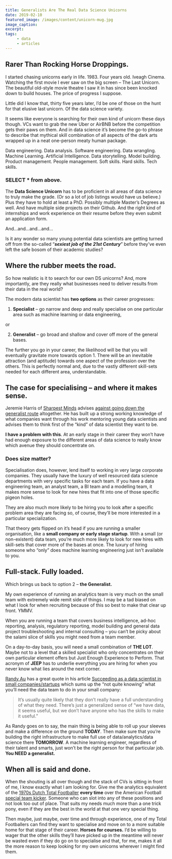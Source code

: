 ```yaml
---
title: Generalists Are The Real Data Science Unicorns
date: 2019-02-10
featured_image: /images/content/unicorn-mug.jpg
image_caption: 
excerpt: 
tags: 
     - data
     - articles
---
```

## Rarer Than Rocking Horse Droppings.

I started chasing unicorns early in life. 1983. Four years old. Iveagh Cinema. Watching the first movie I ever saw on the big screen &#8211; The Last Unicorn. The beautiful old-style movie theatre I saw it in has since been knocked down to build houses. The price of progress I suppose.

Little did I know that, thirty five years later, I’d be one of those on the hunt for that elusive last unicorn. Of the data science variety.

It seems like everyone is searching for their own kind of unicorn these days though. VCs want to grab the new Uber or AirBNB before the competition gets their paws on them. And in data science it’s become the go-to phrase to describe that mythical skill combination of all aspects of the dark arts wrapped up in a neat one-person meaty human package.

Data engineering. Data analysis. Software engineering. Data wrangling. Machine Learning. Artificial Intelligence. Data storytelling. Model building. Product management. People management. Soft skills. Hard skills. Tech skills.

### SELECT * from above.

The **Data Science Unicorn** has to be proficient in all areas of data science to truly make the grade. (Or so a lot of job listings would have us believe.) Plus they have to hold at least a PhD. Possibly multiple Master’s Degrees as well. And have multiple side projects on their Github. And the right kind of internships and work experience on their resume before they even submit an application form.

And&#8230;and&#8230;and&#8230;and&#8230;

Is it any wonder so many young potential data scientists are getting turned off from the so-called “_**sexiest job of the 21st Century**_” before they’ve even left the safe bosom of their academic studies?

## Where the rubber meets the road.

So how realistic is it to search for our own DS unicorns? And, more importantly, are they really what businesses need to deliver results from their data in the real world?

The modern data scientist has **two options** as their career progresses:

1) **Specialist** &#8211; go narrow and deep and really specialise on one particular area such as machine learning or data engineering,

or

2) **Generalist** &#8211; go broad and shallow and cover off more of the general bases.

The further you go in your career, the likelihood will be that you will eventually gravitate more towards option 1. There will be an inevitable attraction (and aptitude) towards one aspect of the profession over the others. This is perfectly normal and, due to the vastly different skill-sets needed for each different area, understandable.

## The case for specialising &#8211; and where it makes sense.

Jeremie Harris of [Sharpest Minds](http://sharpestminds.com/) advises [against going down the generalist route](https://towardsdatascience.com/why-you-shouldnt-be-a-data-science-generalist-f69ea37cdd2c) altogether. He has built up a strong working knowledge of what companies want through his work mentoring young data scientists and advises them to think first of the “kind” of data scientist they want to be.

**I have a problem with this**. At an early stage in their career they won’t have had enough exposure to the different areas of data science to really know which avenue they should concentrate on.

### Does size matter?

Specialisation does, however, lend itself to working in very large corporate companies. They usually have the luxury of well resourced data science departments with very specific tasks for each team. If you have a data engineering team, an analyst team, a BI team and a modelling team, it makes more sense to look for new hires that fit into one of those specific pigeon holes.

They are also much more likely to be hiring you to look after a specific problem area they are facing so, of course, they’ll be more interested in a particular specialization.

That theory gets flipped on it’s head if you are running a smaller organisation, like a **small company or early stage startup**. With a small (or non-existent) data team, you’re much more likely to look for new hires with skill-sets that cover more of the bases at once. The luxury of hiring someone who “only” does machine learning engineering just isn’t available to you.

## Full-stack. Fully loaded.

Which brings us back to option 2 &#8211; **the Generalist.**

My own experience of running an analytics team is very much on the small team with extremely wide remit side of things. I may be a tad biased on what I look for when recruiting because of this so best to make that clear up front. YMMV.

When you are running a team that covers business intelligence, ad-hoc reporting, analysis, regulatory reporting, model building and general data project troubleshooting and internal consulting &#8211; you can’t be picky about the salami slice of skills you might need from a team member.

On a day-to-day basis, you will need a small combination of **THE LOT**. Maybe not to a level that a skilled specialist who only concentrates on their own particular element offers but Just Enough Experience to Perform. That acronym of **JEEP** has to underlie everything you are hiring for when you never know what lies around the next corner.

[Randy Au](https://twitter.com/Randy_Au) has a great quote in his article [Succeeding as a data scientist in small companies/startups][1] which sums up the “not quite knowing” what you’ll need the data team to do in your small company:

> It’s usually quite likely that they don’t really have a full understanding of what they need. There’s just a generalized sense of “we have data, it seems useful, but we don’t have anyone who has the skills to make it useful.”

As Randy goes on to say, the main thing is being able to roll up your sleeves and make a difference on the ground **TODAY**. Then make sure that you’re building the right infrastructure to make full use of data/analytics/data science there **TOMORROW**. A machine learning engineer, regardless of their talent and smarts, just won’t be the right person for that particular job. **You NEED a generalist.**

## When all is said and done.

When the shouting is all over though and the stack of CVs is sitting in front of me, I know exactly what I am looking for. Give me the analytics equivalent of the [1970s Dutch Total Footballer](https://en.wikipedia.org/wiki/Total_Football) **every time** over the American Football [special team kicker](https://www.dummies.com/sports/football/special-teams/the-role-of-special-teams-in-a-football-game/). Someone who can slot into any of these positions and not look too out of place. That suits my needs much more than a one trick pony, even if they are the best in the world at that one very special thing.

Then maybe, just maybe, over time and through experience, one of my Total Footballers can find they want to specialise and move on to a more suitable home for that stage of their career. **Horses for courses.** I’d be willing to wager that the other skills they’ll have picked up in the meantime will never be wasted even if they do go on to specialise and that, for me, makes it all the more reason to keep looking for my own unicorns wherever I might find them.

 [1]: https://medium.com/@Randy_Au/succeeding-as-a-data-scientist-in-small-companies-startups-92f59e22bd8c